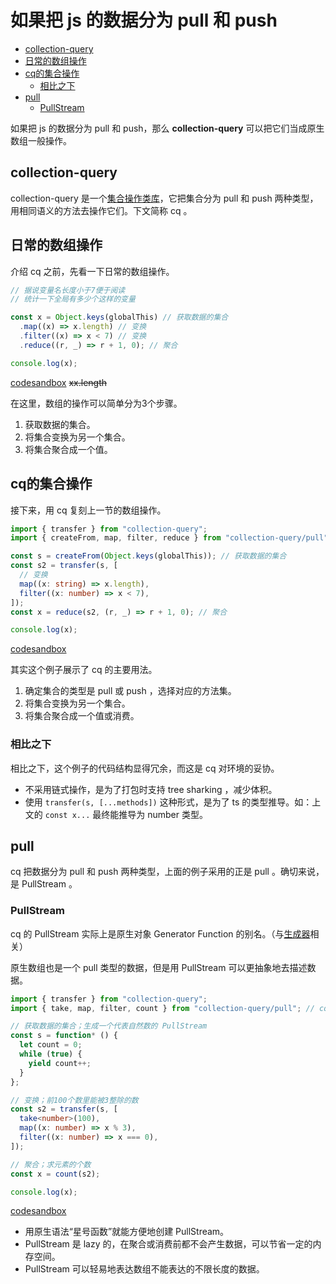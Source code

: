 # 如果把 js 的数据分为 pull 和 push

- [collection-query](#collection-query)
- [日常的数组操作](#日常的数组操作)
- [cq的集合操作](#cq的集合操作)
  - [相比之下](#相比之下)
- [pull](#pull)
  - [PullStream](#pullstream)

如果把 js 的数据分为 pull 和 push，那么 **collection-query** 可以把它们当成原生数组一般操作。

## collection-query

collection-query 是一个[集合操作类库](https://github.com/Iplaylf2/collection-query)，它把集合分为 pull 和 push 两种类型，用相同语义的方法去操作它们。下文简称 cq 。

## 日常的数组操作

介绍 cq 之前，先看一下日常的数组操作。

``` javascript
// 据说变量名长度小于7便于阅读
// 统计一下全局有多少个这样的变量

const x = Object.keys(globalThis) // 获取数据的集合
  .map((x) => x.length) // 变换
  .filter((x) => x < 7) // 变换
  .reduce((r, _) => r + 1, 0); // 聚合

console.log(x);
```
[codesandbox](https://codesandbox.io/s/1js-r6zso) ~~xx.length~~

在这里，数组的操作可以简单分为3个步骤。
1. 获取数据的集合。
2. 将集合变换为另一个集合。
3. 将集合聚合成一个值。

## cq的集合操作

接下来，用 cq 复刻上一节的数组操作。

``` typescript
import { transfer } from "collection-query";
import { createFrom, map, filter, reduce } from "collection-query/pull";

const s = createFrom(Object.keys(globalThis)); // 获取数据的集合
const s2 = transfer(s, [
  // 变换
  map((x: string) => x.length),
  filter((x: number) => x < 7),
]);
const x = reduce(s2, (r, _) => r + 1, 0); // 聚合

console.log(x);
```
[codesandbox](https://codesandbox.io/s/2ts-kvkqb)

其实这个例子展示了 cq 的主要用法。
1. 确定集合的类型是 pull 或 push ，选择对应的方法集。
2. 将集合变换为另一个集合。
3. 将集合聚合成一个值或消费。

### 相比之下

相比之下，这个例子的代码结构显得冗余，而这是 cq 对环境的妥协。
- 不采用链式操作，是为了打包时支持 tree sharking ，减少体积。
- 使用 `transfer(s, [...methods])` 这种形式，是为了 ts 的类型推导。如：上文的 `const x...` 最终能推导为 number 类型。

## pull

cq 把数据分为 pull 和 push 两种类型，上面的例子采用的正是 pull 。确切来说，是 PullStream 。

### PullStream

cq 的 PullStream 实际上是原生对象 Generator Function 的别名。（与[生成器](https://developer.mozilla.org/zh-CN/docs/Web/JavaScript/Reference/Global_Objects/Generator)相关）

原生数组也是一个 pull 类型的数据，但是用 PullStream 可以更抽象地去描述数据。

``` typescript
import { transfer } from "collection-query";
import { take, map, filter, count } from "collection-query/pull"; // cq 有一个方法集专门去处理 PullStream

// 获取数据的集合；生成一个代表自然数的 PullStream
const s = function* () {
  let count = 0;
  while (true) {
    yield count++;
  }
};

// 变换；前100个数里能被3整除的数
const s2 = transfer(s, [
  take<number>(100),
  map((x: number) => x % 3),
  filter((x: number) => x === 0),
]);

// 聚合；求元素的个数
const x = count(s2);

console.log(x);
```
[codesandbox](https://codesandbox.io/s/3ts-ksqim)

- 用原生语法“星号函数”就能方便地创建 PullStream。
- PullStream 是 lazy 的，在聚合或消费前都不会产生数据，可以节省一定的内存空间。
- PullStream 可以轻易地表达数组不能表达的不限长度的数据。